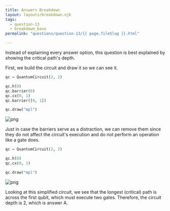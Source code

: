 ```yaml
---
title: Answers Breakdown
layout: layouts/breakdown.njk
tags:
  - question-13
  - breakdown_base
permalink: "questions/question-13/{{ page.fileSlug }}.html"

---
```



Instead of explaining every answer option, this question is best explained by showing the critical path's depth.

First, we build the circuit and draw it so we can see it.


```python
qc = QuantumCircuit(2, 2)

qc.h(0)
qc.barrier(0)
qc.cx(0, 1)
qc.barrier([0, 1])

qc.draw("mpl")
```




    
![png](output_13_0.png)
    



Just in case the barriers serve as a distraction, we can remove them since they do not affect the circuit's execution and do not perform an operation like a gate does.


```python
qc = QuantumCircuit(2, 2)

qc.h(0)
qc.cx(0, 1)

qc.draw("mpl")
```




    
![png](output_15_0.png)
    



Looking at this simplified circuit, we see that the longest (critical) path is across the first qubit, which must execute two gates.
Therefore, the circuit depth is 2, which is answer A.
